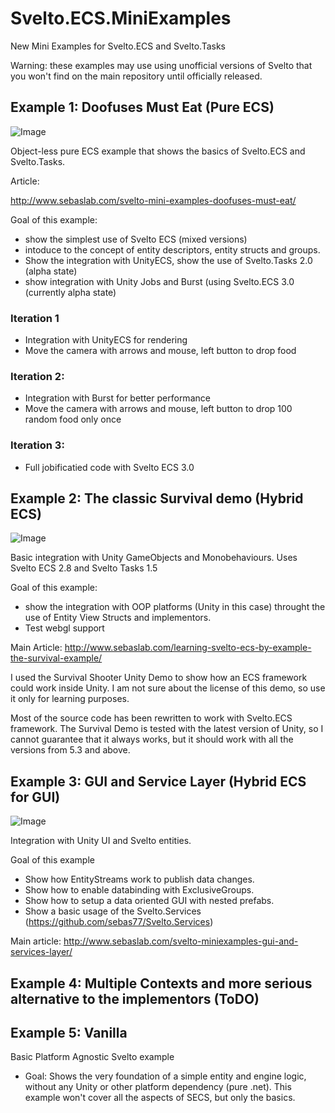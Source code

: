 # Svelto.ECS.MiniExamples

New Mini Examples for Svelto.ECS and Svelto.Tasks

Warning: these examples may use using unofficial versions of Svelto that you won't find on the main repository until officially released.

## Example 1: Doofuses Must Eat (Pure ECS)

![Image](https://github.com/sebas77/GithubWikiImages/blob/master/Example1-Doofuses.gif)

Object-less pure ECS example that shows the basics of Svelto.ECS and Svelto.Tasks.

Article:

http://www.sebaslab.com/svelto-mini-examples-doofuses-must-eat/

Goal of this example: 
* show the simplest use of Svelto ECS (mixed versions) 
* intoduce to the concept of entity descriptors, entity structs and groups. 
* Show the integration with UnityECS, show the use of Svelto.Tasks 2.0 (alpha state) 
* show integration with Unity Jobs and Burst (using Svelto.ECS 3.0 (currently alpha state)
 
 ### **Iteration 1**
   * Integration with UnityECS for rendering
   * Move the camera with arrows and mouse, left button to drop food
 ###  **Iteration 2:**
   * Integration with Burst for better performance
   * Move the camera with arrows and mouse, left button to drop 100 random food only once
 ###  **Iteration 3:**
   * Full jobificatied code with Svelto ECS 3.0
  
## Example 2: The classic Survival demo (Hybrid ECS)

![Image](https://github.com/sebas77/GithubWikiImages/blob/master/gif_animation_002.gif)

Basic integration with Unity GameObjects and Monobehaviours. Uses Svelto ECS 2.8 and Svelto Tasks 1.5

Goal of this example: 

* show the integration with OOP platforms (Unity in this case) throught the use of Entity View Structs and implementors.
* Test webgl support

Main Article: http://www.sebaslab.com/learning-svelto-ecs-by-example-the-survival-example/

I used the Survival Shooter Unity Demo to show how an ECS framework could work inside Unity. I am not sure about the license of this demo, so use it only for learning purposes.

Most of the source code has been rewritten to work with Svelto.ECS framework. The Survival Demo is tested with the latest version of Unity, so I cannot guarantee that it always works, but it should work with all the versions from 5.3 and above.

## Example 3: GUI and Service Layer (Hybrid ECS for GUI)

![Image](https://i2.wp.com/www.sebaslab.com/wp-content/uploads/2019/07/image-2.png?w=701)

Integration with Unity UI and Svelto entities.

Goal of this example

* Show how EntityStreams work to publish data changes. 
* Show how to enable databinding with ExclusiveGroups. 
* Show how to setup a data oriented GUI with nested prefabs. 
* Show a basic usage of the Svelto.Services (https://github.com/sebas77/Svelto.Services)

Main article: http://www.sebaslab.com/svelto-miniexamples-gui-and-services-layer/

## Example 4: Multiple Contexts and more serious alternative to the implementors (ToDO)

## Example 5: Vanilla

Basic Platform Agnostic Svelto example

* Goal: Shows the very foundation of a simple entity and engine logic, without any Unity or other platform dependency (pure .net). This example won't cover all the aspects of SECS, but only the basics.
